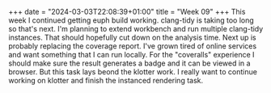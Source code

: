 +++
date = "2024-03-03T22:08:39+01:00"
title = "Week 09"
+++
This week I continued getting euph build working. clang-tidy is taking too long so that's next. I'm planning to extend workbench and run multiple clang-tidy instances. That should hopefully cut down on the analysis time.
Next up is probably replacing the coverage report. I've grown tired of online services and want something that I can run locally. For the "coveralls" experience I should make sure the result generates a badge and it can be viewed in a browser. But this task lays beond the klotter work. I really want to continue working on klotter and finish the instanced rendering task.
